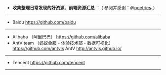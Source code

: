 - **收集整理日常发现的好资源、前端资源汇总** ：
( 参阅并感谢：@[poetries](https://github.com/poetries/mywiki)、)

---------------------------------------------------------------------------------

- Baidu
https://github.com/baidu

---------------------------------------------------------------------------------

- Alibaba （阿里巴巴） https://github.com/alibaba
- AntV team （蚂蚁金服 - 体验技术部 - 数据可视化） https://github.com/antvis
   AntV http://antvis.github.io/

---------------------------------------------------------------------------------

- Tencent
https://github.com/tencent

---------------------------------------------------------------------------------

